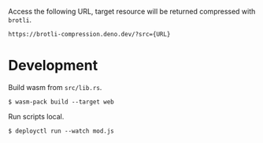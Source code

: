 Access the following URL, target resource will be returned compressed with `brotli`.

```
https://brotli-compression.deno.dev/?src={URL}
```

# Development

Build wasm from `src/lib.rs`.

```
$ wasm-pack build --target web
```

Run scripts local.

```
$ deployctl run --watch mod.js
```
